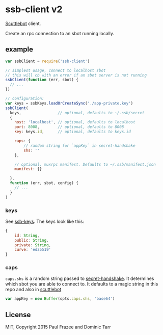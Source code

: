 # ssb-client v2

[Scuttlebot](https://github.com/ssbc/scuttlebot) client. 

Create an rpc connection to an sbot running locally. 

## example

```js
var ssbClient = require('ssb-client')

// simplest usage, connect to localhost sbot
// this will cb with an error if an sbot server is not running
ssbClient(function (err, sbot) {
  // ...
})

// configuration:
var keys = ssbKeys.loadOrCreateSync('./app-private.key')
ssbClient(
  keys,                // optional, defaults to ~/.ssb/secret
  {
    host: 'localhost', // optional, defaults to localhost
    port: 8008,        // optional, defaults to 8008
    key: keys.id,      // optional, defaults to keys.id

    caps: {
        // random string for `appKey` in secret-handshake
        shs: ''
    },

    // optional, muxrpc manifest. Defaults to ~/.ssb/manifest.json
    manifest: {}       

  },
  function (err, sbot, config) {
    // ...
  }
)
```

### keys
See [ssb-keys](https://github.com/ssbc/ssb-keys). The keys look like this:
```js
{
    id: String,
    public: String,
    private: String,
    curve: 'ed25519'
}
```

### caps
`caps.shs` is a random string passed to [secret-handshake](https://github.com/auditdrivencrypto/secret-handshake#example). It determines which sbot you are able to connect to. It defaults to a magic string in this repo and also in [scuttlebot](https://github.com/ssbc/scuttlebot/blob/master/lib/ssb-cap.js)

```js
var appKey = new Buffer(opts.caps.shs, 'base64')
```


## License

MIT, Copyright 2015 Paul Frazee and Dominic Tarr
